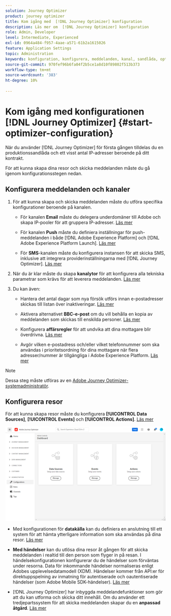 ```yaml
---
solution: Journey Optimizer
product: journey optimizer
title: Kom igång med  [!DNL Journey Optimizer] konfiguration
description: Läs mer om  [!DNL Journey Optimizer] konfiguration
role: Admin, Developer
level: Intermediate, Experienced
exl-id: 0964a484-f957-4aae-a571-61b2a1615026
feature: Application Settings
topic: Administration
keywords: konfiguration, konfigurera, meddelanden, kanal, sandlåda, optimerare
source-git-commit: 970fef96b6fa04f2b5ce1a8d10f89802f513b373
workflow-type: tm+mt
source-wordcount: '383'
ht-degree: 10%

---
```



# Kom igång med konfigurationen [!DNL Journey Optimizer] {#start-optimizer-configuration}

När du använder [!DNL Journey Optimizer] för första gången tilldelas du en produktionssandlåda och ett visst antal IP-adresser beroende på ditt kontrakt.

För att kunna skapa dina resor och skicka meddelanden måste du gå igenom konfigurationsstegen nedan.

## Konfigurera meddelanden och kanaler

1. För att kunna skapa och skicka meddelanden måste du utföra specifika konfigurationer beroende på kanalen.

   * För kanalen **Email** måste du delegera underdomäner till Adobe och skapa IP-pooler för att gruppera IP-adresser. [Läs mer](../email/get-started-email-config.md)

   * För kanalen **Push** måste du definiera inställningar för push-meddelanden i både [!DNL Adobe Experience Platform] och [!DNL Adobe Experience Platform Launch]. [Läs mer](../push/push-configuration.md)

   * För **SMS**-kanalen måste du konfigurera instansen för att skicka SMS, inklusive att integrera providerinställningarna med [!DNL Journey Optimizer]. [Läs mer](../sms/sms-configuration.md)

1. När du är klar måste du skapa **kanalytor** för att konfigurera alla tekniska parametrar som krävs för att leverera meddelanden. [Läs mer](channel-surfaces.md)

1. Du kan även:

   * Hantera det antal dagar som nya försök utförs innan e-postadresser skickas till listan över inaktiveringar. [Läs mer](manage-suppression-list.md)

   * Aktivera alternativet **BBC-e-post** om du vill behålla en kopia av meddelanden som skickas till enskilda personer. [Läs mer](archiving-support.md#enable-bcc)

   * Konfigurera **affärsregler** för att undvika att dina mottagare blir överdrivna. [Läs mer](frequency-rules.md)

   * Avgör vilken e-postadress och/eller vilket telefonnummer som ska användas i prioritetsordning för dina mottagare när flera adresser/nummer är tillgängliga i Adobe Experience Platform. [Läs mer](primary-email-addresses.md)

<!--* Understand the push notification flow. [Learn more](../push/push-gs.md)-->

>[!NOTE]
>
>Dessa steg måste utföras av en [Adobe Journey Optimizer-systemadministratör](../start/path/administrator.md).

## Konfigurera resor

För att kunna skapa resor måste du konfigurera **[!UICONTROL Data Sources]**, **[!UICONTROL Events]** och **[!UICONTROL Actions]**. [Läs mer](about-data-sources-events-actions.md)

![](assets/admin-menu.png)

* Med konfigurationen för **datakälla** kan du definiera en anslutning till ett system för att hämta ytterligare information som ska användas på dina resor. [Läs mer](../datasource/about-data-sources.md)

* **Med händelser** kan du utlösa dina resor åt gången för att skicka meddelanden i realtid till den person som flyger in på resan. I händelsekonfigurationen konfigurerar du de händelser som förväntas under resorna. Data för inkommande händelser normaliseras enligt Adobes upplevelsedatamodell (XDM). Händelser kommer från API:er för direktuppspelning av inmatning för autentiserade och oautentiserade händelser (som Adobe Mobile SDK-händelser). [Läs mer](../event/about-events.md)

* [!DNL Journey Optimizer] har inbyggda meddelandefunktioner som gör att du kan utforma och skicka ditt innehåll. Om du använder ett tredjepartssystem för att skicka meddelanden skapar du en **anpassad åtgärd**. [Läs mer](../action/action.md)